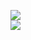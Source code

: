 [![](https://img.shields.io/badge/Made%20With-Github%20Spray-lightgrey.svg?style=for-the-badge&logo=github)](https://github.com/Annihil/github-spray#30711)  
[![](https://i.imgur.com/2DrTn0Z.gif)](https://github.com/Annihil/github-spray)